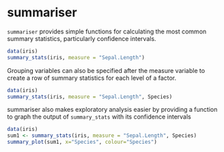 # summariser

`summariser` provides simple functions for calculating the most common summary statistics, particularly confidence intervals. 

```R
data(iris)
summary_stats(iris, measure = "Sepal.Length")
```

Grouping variables can also be specified after the measure variable to create a row of summary statistics for each level of a factor.

```R
data(iris)
summary_stats(iris, measure = "Sepal.Length", Species)
```

summariser also makes exploratory analysis easier by providing a function to graph the output of `summary_stats` with its confidence intervals

```R
data(iris)
sum1 <- summary_stats(iris, measure = "Sepal.Length", Species)
summary_plot(sum1, x="Species", colour="Species")
```
